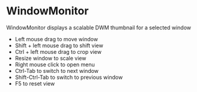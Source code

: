 WindowMonitor
=============

WindowMonitor displays a scalable DWM thumbnail for a selected window

- Left mouse drag to move window
- Shift + left mouse drag to shift view
- Ctrl + left mouse drag to crop view
- Resize window to scale view
- Right mouse click to open menu
- Ctrl-Tab to switch to next window
- Shift-Ctrl-Tab to switch to previous window
- F5 to reset view
